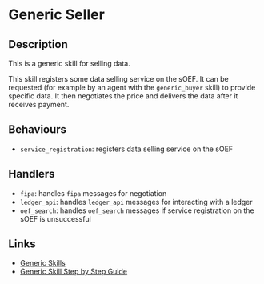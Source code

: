 # Generic Seller

## Description

This is a generic skill for selling data.

This skill registers some data selling service on the sOEF. It can be requested (for example by an agent with the `generic_buyer` skill) to provide specific data. It then negotiates the price and delivers the data after it receives payment.

## Behaviours

- `service_registration`: registers data selling service on the sOEF

## Handlers

- `fipa`: handles `fipa` messages for negotiation
- `ledger_api`: handles `ledger_api` messages for interacting with a ledger
- `oef_search`: handles `oef_search` messages if service registration on the sOEF is unsuccessful

## Links

- <a href="https://docs.fetch.ai/aea/generic-skills/" target="_blank">Generic Skills</a>
- <a href="https://docs.fetch.ai/aea/generic-skills-step-by-step/" target="_blank">Generic Skill Step by Step Guide</a>
